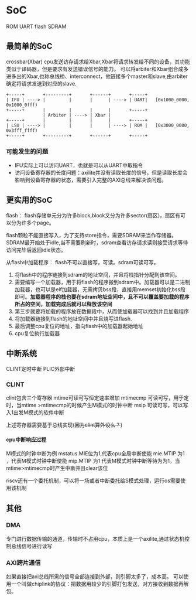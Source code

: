# SoC
ROM UART flash SDRAM
## 最简单的SoC
crossbar(Xbar)
cpu发送访存请求给Xbar,Xbar将请求转发给不同的设备，其功能类似于译码器，但是要求有发送错误信号的能力。
可以将arbiter和Xbar组合成多进多出的Xbar,也称总线桥、interconnect，他链接多个master和slave,由arbiter确定将请求发送到对应的slave.
```ascii
+-----+       +---------+       +------+       +-----+
| IFU | ----> |         |       |      | ----> | UART|   [0x1000_0000, 0x1000_0fff)
+-----+       |         |       |      |       +-----+
              | Arbiter | ----> | Xbar |
+-----+       |         |       |      |       +-----+
| LSU | ----> |         |       |      | ----> | ROM |   [0x3000_0000, 0x3fff_ffff)
+-----+       +---------+       +------+       +-----+
```

### 可能发生的问题
- IFU实际上可以访问UART，也就是可以从UART中取指令
- 访问设备寄存器的长度问题：axilite并没有读取长度的信号，但是读取长度会影响到设备寄存器的状态，需要引入完整的AXI总线来解决该问题。

## 更实用的SoC
flash：
flash存储单元分为许多block,block又分为许多sector(扇区)，扇区有可以分为许多个page。

flash颗粒不能直接写入，为了支持store指令，需要SDRAM来当作存储器。
SDRAM最开始处于idle,当不需要刷新时，sdram查看访存请求读则接受请求等待访问完毕后返回idle状态。

从flash中加载程序：
flash不可以直接写，可读。sdram可读可写。
1. 将flash中的程序链接到sdram的地址空间，并且将栈指针分配到该空间。
2. 需要编写一个加载器，用于将flash的程序搬到sdram中。加载器可以是二进制加载器，也可以是elf加载器，无需拷贝bss段，直接用memset初始化bss段即可。**加载器程序的栈也要在sdram地址空间中，且不可以覆盖要加载的程序所占的空间，加载完成后就可以释放该空间**
3. 第三步就要将加载的程序放在数据段中，从而使加载器可以找到并且加载程序
4. 将加载器链接到flash的地址空间中并且烧写进flash.
5. 最后调整cpu复位的地址，指向flash中的加载器起始地址
6. cpu复位执行加载器


## 中断系统
CLINT定时中断
PLIC外部中断

### CLINT
clint包含三个寄存器
mtime可读可写恒定速率增加
mtimecmp 可读可写，用于定时，当mtime >mtimecmp的时候产生M模式的时钟中断
msip 可读可写，可以写入1出发M模式的软件中断

上述寄存器需要基于总线实现(~~因为clint算外设么？~~)

#### cpu中断响应过程
M模式的时钟中断为例
mstatus.MIE位为1,代表cpu全局中断使能
mie.MTIP 为1 ，代表M模式时钟中断使能
mip.MTIP 为1 代表M模式时钟中断等待为为1，当mtime>mtimecmp时产生中断并且clear该位

riscv还有一个委托机制，可以将一场或者中断委托给S模式处理，运行os需要使用该机制

## 其他
### DMA
专门进行数据传输的通道，传输时不占用cpu，本质上是一个axilite,通过状态机控制总线信号进行读写

### AXI跨片通信
如果直接把axi总线所需的信号全部连接到外部，则引脚太多了，成本高。
可以使用一个叫做chiplink的协议：把数据用较少的引脚打包发送，对方接收到数据再解包。
